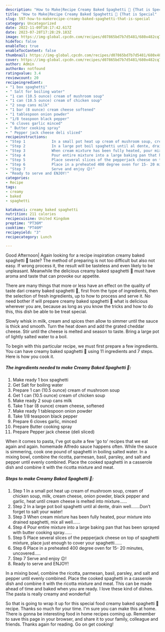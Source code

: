 ```yaml
---
description: "How to Make|Recipe Creamy Baked Spaghetti 🍝 {That is Special"
title: "How to Make|Recipe Creamy Baked Spaghetti 🍝 {That is Special"
slug: 597-how-to-makerecipe-creamy-baked-spaghetti-that-is-special
category: Uncategorized
date: 2022-11-09T10:17:42.617Z
date: 2023-07-28T17:28:29.183Z
image: https://img-global.cpcdn.com/recipes/d07865bd7b7d5481/680x482cq70/creamy-baked-spaghetti-recipe-main-photo.jpg
hideToc: false
enableToc: true
enableTocContent: false
thumbnail: https://img-global.cpcdn.com/recipes/d07865bd7b7d5481/680x482cq70/creamy-baked-spaghetti-recipe-main-photo.jpg
cover: https://img-global.cpcdn.com/recipes/d07865bd7b7d5481/680x482cq70/creamy-baked-spaghetti-recipe-main-photo.jpg
author: Admin
authorAv: notfound
ratingvalue: 3.4
reviewcount: 20
recipeingredient:
- "1 box spaghetti"
- " Salt for boiling water"
- "1 can (10.5 ounce) cream of mushroom soup"
- "1 can (10.5 ounce) cream of chicken soup"
- "2 soup cans milk"
- "1 bar (8 ounce) cream cheese softened"
- "1 tablespoon onion powder"
- "1/8 teaspoon black pepper"
- "6 cloves garlic minced"
- " Butter cooking spray"
- " Pepper jack cheese deli sliced"
recipeinstructions:
- "Step 1            In a small pot heat up cream of mushroom soup, cream of chicken soup, milk, cream cheese, onion powder, black pepper and garlic, heat until cream cheese is melted into mixture......"
- "Step 2            In a large pot boil spaghetti until al dente, drain well.......Don’t forget to salt your water!"
- "Step 3            When cream mixture has been fully heated, pour mixture into drained spaghetti, mix all well......"
- "Step 4            Pour entire mixture into a large baking pan that has been sprayed with butter cooking spray......"
- "Step 5            Place several slices of the pepperjack cheese on top of spaghetti mixture, place just enough to cover your spaghetti......"
- "Step 6            Place in a preheated 400 degree oven for 15- 20 minutes, uncovered....."
- "Step 7            Serve and enjoy 😉!"
- "Ready to serve and ENJOY!"
categories:
- Recipe
tags:
- creamy
- baked
- spaghetti

katakunci: creamy baked spaghetti 
nutrition: 211 calories
recipecuisine: United Kingdom
preptime: "PT36M"
cooktime: "PT46M"
recipeyield: "3"
recipecategory: Lunch

---
```



Good Afternoon| Again looking for a recipe inspiration creamy baked spaghetti 🍝 taste? The method of preparing is not too difficult but also not easy. If wrong process it, the result will be tasteless and even likely to be unpleasant. Meanwhile the delicious creamy baked spaghetti 🍝 must have aroma and taste that can provoke our appetite.






There are many things that more or less have an effect on the quality of taste dari creamy baked spaghetti 🍝, first from the type of ingredients, then the selection of fresh ingredients, up to how to process and serve it. No need bother if will prepare creamy baked spaghetti 🍝 what is delicious wherever you are, because as long as you know the tricks and how to do this, this dish be able to be treat special.


Slowly whisk in milk, cream and spices then allow to simmer until the sauce is thick and smooth. Turn the heat down and add the grated cheddar cheese. Stir until the cheese is melted and season to taste. Bring a large pot of lightly salted water to a boil.


To begin with this particular recipe, we must first prepare a few ingredients. You can have creamy baked spaghetti 🍝 using 11 ingredients and 7 steps. Here is how you cook it.

<!--inarticleads1-->

##### The ingredients needed to make Creamy Baked Spaghetti 🍝:

1. Make ready 1 box spaghetti
1. Get  Salt for boiling water
1. Prepare 1 can (10.5 ounce) cream of mushroom soup
1. Get 1 can (10.5 ounce) cream of chicken soup
1. Make ready 2 soup cans milk
1. Take 1 bar (8 ounce) cream cheese, softened
1. Make ready 1 tablespoon onion powder
1. Take 1/8 teaspoon black pepper
1. Prepare 6 cloves garlic, minced
1. Prepare  Butter cooking spray
1. Prepare  Pepper jack cheese (deli sliced)


When it comes to pasta, I&#39;ve got quite a few &#39;go to&#39; recipes that we eat again and again. homemade Alfredo sauce happens often. While the sauce is simmering, cook one pound of spaghetti in boiling salted water. In a mixing bowl, combine the ricotta, parmesan, basil, parsley, and salt and pepper until evenly combined. Place the cooked spaghetti in a casserole dish and combine it with the ricotta mixture and meat. 

<!--inarticleads2-->

##### Steps to make Creamy Baked Spaghetti 🍝:

1. Step 1            In a small pot heat up cream of mushroom soup, cream of chicken soup, milk, cream cheese, onion powder, black pepper and garlic, heat until cream cheese is melted into mixture......
1. Step 2            In a large pot boil spaghetti until al dente, drain well.......Don’t forget to salt your water!
1. Step 3            When cream mixture has been fully heated, pour mixture into drained spaghetti, mix all well......
1. Step 4            Pour entire mixture into a large baking pan that has been sprayed with butter cooking spray......
1. Step 5            Place several slices of the pepperjack cheese on top of spaghetti mixture, place just enough to cover your spaghetti......
1. Step 6            Place in a preheated 400 degree oven for 15- 20 minutes, uncovered.....
1. Step 7            Serve and enjoy 😉!
1. Ready to serve and ENJOY!

In a mixing bowl, combine the ricotta, parmesan, basil, parsley, and salt and pepper until evenly combined. Place the cooked spaghetti in a casserole dish and combine it with the ricotta mixture and meat. This can be made ahead of time and baked when you are ready. I love these kind of dishes. The pasta is really creamy and wonderful! 

So that is going to wrap it up for this special food creamy baked spaghetti 🍝 recipe. Thanks so much for your time. I'm sure you can make this at home. There is gonna be interesting food in home recipes coming up. Remember to save this page in your browser, and share it to your family, colleague and friends. Thanks again for reading. Go on get cooking!
